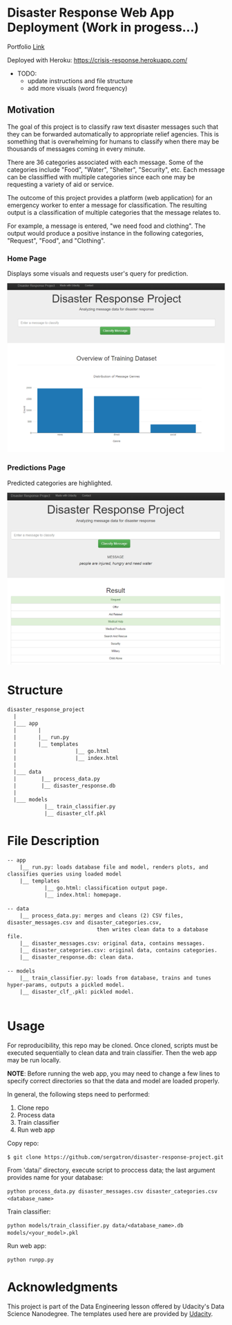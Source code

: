 # Disaster Response Web App Deployment (Work in progess...)
Portfolio [Link](https://github.com/sergatron/Portfolio)

Deployed with Heroku: https://crisis-response.herokuapp.com/

 - TODO: 
    - update instructions and file structure
    - add more visuals (word frequency)
 
## Motivation
The goal of this project is to classify raw text disaster messages such that they can be forwarded automatically to appropriate relief agencies. This is something that is overwhelming for humans to classify when there may be thousands of messages coming in every minute. 

There are 36 categories associated with each message. Some of the categories include "Food", "Water", "Shelter", "Security", etc. Each message can be classiffied with multiple categories since each one may be requesting a variety of aid or service. 

The outcome of this project provides a platform (web application) for an emergency worker to enter a message for classification. The resulting output is a classification of multiple categories that the message relates to. 

For example, a message is entered, "we need food and clothing". The output would produce a positive instance in the following categories, "Request", "Food", and "Clothing". 

### Home Page

Displays some visuals and requests user's query for prediction.

![](img/app_index.png)

### Predictions Page

Predicted categories are highlighted.

![](img/app_predict.png)



# Structure
```
disaster_response_project
  |
  |___ app
  |       |
  |       |__ run.py
  |       |__ templates
  |                   |__ go.html
  |                   |__ index.html
  |
  |___ data
  |        |__ process_data.py
  |        |__ disaster_response.db
  |
  |___ models
            |__ train_classifier.py
            |__ disaster_clf.pkl
  ```
  
# File Description
```
-- app 
    |__ run.py: loads database file and model, renders plots, and classifies queries using loaded model
    |__ templates
            |__ go.html: classification output page.
            |__ index.html: homepage.
            
-- data 
    |__ process_data.py: merges and cleans (2) CSV files, disaster_messages.csv and disaster_categories.csv, 
                             then writes clean data to a database file.
    |__ disaster_messages.csv: original data, contains messages.
    |__ disaster_categories.csv: original data, contains categories.
    |__ disaster_response.db: clean data.
    
-- models
    |__ train_classifier.py: loads from database, trains and tunes hyper-params, outputs a pickled model.
    |__ disaster_clf_.pkl: pickled model.
    
```

# Usage
For reproducibility, this repo may be cloned. Once cloned, scripts must be executed sequentially to clean data and train classifier. Then the web app may be run locally. 

**NOTE**: Before running the web app, you may need to change a few lines to specify correct directories so that the data and model are loaded properly.

In general, the following steps need to performed:
 1. Clone repo
 2. Process data
 3. Train classifier
 4. Run web app


Copy repo:

```$ git clone https://github.com/sergatron/disaster-response-project.git```


From 'data/' directory, execute script to proccess data; the last argument provides name for your database:

```python process_data.py disaster_messages.csv disaster_categories.csv <database_name>```

Train classifier:

```python models/train_classifier.py data/<database_name>.db models/<your_model>.pkl```

Run web app:

```python runpp.py```


# Acknowledgments
This project is part of the Data Engineering lesson offered by Udacity's Data Science Nanodegree. The templates used here are provided by [Udacity](https://www.udacity.com/).


